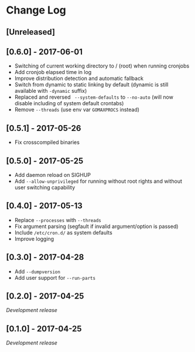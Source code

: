 # Change Log

## [Unreleased]

## [0.6.0] - 2017-06-01
- Switching of current working directory to / (root) when running cronjobs
- Add cronjob elapsed time in log
- Improve distribution detection and automatic fallback
- Switch from dynamic to static linking by default (dynamic is still available with `-dynamic` suffix)
- Replaced and reversed ` --system-defaults` to `--no-auto` (will now disable including of system default crontabs)
- Remove `--threads` (use env var `GOMAXPROCS` instead)

## [0.5.1] - 2017-05-26
- Fix crosscompiled binaries

## [0.5.0] - 2017-05-25
- Add daemon reload on SIGHUP
- Add `--allow-unprivileged` for running without root rights and without user switching capability

## [0.4.0] - 2017-05-13
- Replace `--processes` with `--threads`
- Fix argument parsing (segfault if invalid argument/option is passed)
- Include `/etc/cron.d/` as system defaults
- Improve logging

## [0.3.0] - 2017-04-28
- Add `--dumpversion`
- Add user support for `--run-parts`

## [0.2.0] - 2017-04-25
*Development release*

## [0.1.0] - 2017-04-25
*Development release*
